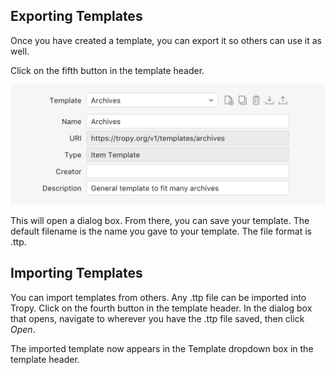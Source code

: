 ## Exporting Templates

Once you have created a template, you can export it so others can use it as well.

Click on the fifth button in the template header.

![](/assets/template-download-header@2x.png)

This will open a dialog box. From there, you can save your template. The default filename is the name you gave to your template. The file format is .ttp.

## Importing Templates

You can import templates from others. Any .ttp file can be imported into Tropy. Click on the fourth button in the template header. In the dialog box that opens, navigate to wherever you have the .ttp file saved, then click _Open_.

The imported template now appears in the Template dropdown box in the template header.


